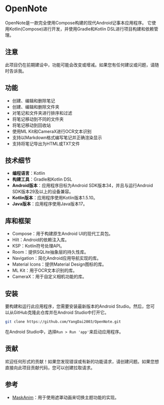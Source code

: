 # OpenNote

OpenNote是一款完全使用Compose构建的现代Android记事本应用程序。
它使用Kotlin(Compose)进行开发，并使用Gradle和Kotlin DSL进行项目构建和依赖管理。

## 注意

此项目仍在前期建设中，功能可能会改变或增减。如果您有任何建议或问题，请随时告诉我。

## 功能

- 创建、编辑和删除笔记
- 创建、编辑和删除文件夹
- 对笔记和文件夹进行排序和过滤
- 将笔记移动到不同的文件夹
- 将笔记移动到回收站
- 使用ML Kit和CameraX进行OCR文本识别
- 支持以Markdown格式编写笔记并正确渲染显示
- 支持将笔记导出为HTML或TXT文件

## 技术细节

- **编程语言**：Kotlin
- **构建工具**：Gradle和Kotlin DSL
- **Android版本**：应用程序目标为Android SDK版本34，并且与运行Android SDK版本29及以上的设备兼容。
- **Kotlin版本**：应用程序使用Kotlin版本1.5.10。
- **Java版本**：应用程序使用Java版本17。

## 库和框架

- Compose：用于构建原生Android UI的现代工具包。
- Hilt：Android的依赖注入库。
- KSP：Kotlin符号处理API。
- Room：提供SQLite抽象层的持久性库。
- Navigation：简化Android应用导航实现的库。
- Material Icons：提供Material Design图标的库。
- ML Kit：用于OCR文本识别的库。
- CameraX：用于自定义相机功能的库。

## 安装

要构建和运行此应用程序，您需要安装最新版本的Android Studio。然后，您可以从GitHub克隆此仓库并在Android Studio中打开它。

```bash
git clone https://github.com/YangDai2003/OpenNote.git
```

在Android Studio中，选择`Run > Run 'app'`来启动应用程序。

## 贡献

欢迎任何形式的贡献！如果您发现错误或有新的功能请求，请创建问题。如果您想直接向此项目贡献代码，您可以创建拉取请求。

## 参考

- [MaskAnim](https://github.com/setruth/MaskAnim)：用于使用遮罩动画来切换主题功能的实现。